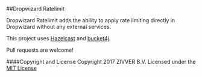 ##Dropwizard Ratelimit


Dropwizard Ratelimit adds the ability to apply rate limiting directly in Dropwizard without any external services.

This project uses [Hazelcast](https://hazelcast.org/)  and [bucket4j](https://github.com/vladimir-bukhtoyarov/bucket4j).

Pull requests are welcome!

####Copyright and License
Copyright 2017 ZIVVER B.V.
Licensed under the [MIT License](https://opensource.org/licenses/MIT) 